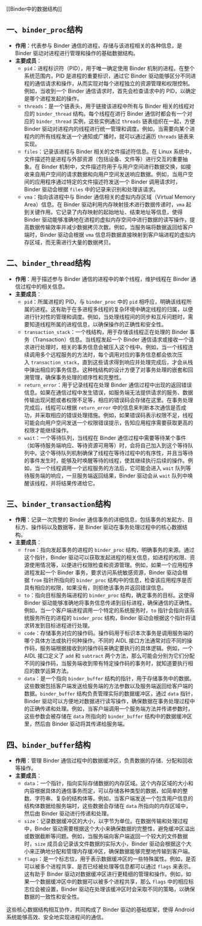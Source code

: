 [[Binder中的数据结构]]
## 一、`binder_proc`结构

  

- **作用**：代表参与 Binder 通信的进程，存储与该进程相关的各种信息，是 Binder 驱动对进程进行管理和操作的基础数据结构。
- **主要成员**：
    - `pid`：进程标识符（PID），用于唯一确定使用 Binder 机制的进程。在整个系统范围内，PID 是进程的重要标识，通过它 Binder 驱动能够区分不同进程的通信请求和操作，从而实现对每个进程独立的资源管理和权限控制。例如，当收到一个 Binder 通信请求时，首先会检查请求中的 PID，以确定是哪个进程发起的操作。
    - `threads`：是一个链表头，用于链接该进程中所有与 Binder 相关的线程对应的 `binder_thread` 结构。每个线程在进行 Binder 通信时都会有一个对应的 `binder_thread` 实例，这些实例通过 `threads` 链表组织在一起，方便 Binder 驱动对进程内的线程进行统一管理和调度。例如，当需要向某个进程内的所有线程发送一个通知或广播时，就可以通过遍历 `threads` 链表来实现。
    - `files`：记录该进程与 Binder 相关的文件描述符信息。在 Linux 系统中，文件描述符是进程与外部资源（包括设备、文件等）进行交互的重要抽象。在 Binder 机制中，文件描述符用于与用户空间进行数据交换，如接收来自用户空间的请求数据和向用户空间发送响应数据。例如，当用户空间的应用程序通过特定的文件描述符发送一个 Binder 调用请求时，Binder 驱动会根据 `files` 中的记录来识别和处理该请求。
    - `vma`：指向该进程中与 Binder 通信相关的虚拟内存区域（Virtual Memory Area）信息。在 Binder 驱动利用内存映射技术进行数据传递时，`vma` 起到关键作用。它记录了内存映射的起始地址、结束地址等信息，使得 Binder 驱动能够准确地在进程的虚拟内存空间中进行数据的读写操作，提高数据传输效率并减少数据拷贝次数。例如，当服务端将数据返回给客户端时，Binder 驱动会根据 `vma` 信息将数据直接映射到客户端进程的虚拟内存区域，而无需进行大量的数据拷贝。

## 二、`binder_thread`结构

  

- **作用**：用于描述参与 Binder 通信的进程中的单个线程，维护线程在 Binder 通信过程中的相关信息。
- **主要成员**：
    - `pid`：所属进程的 PID，与 `binder_proc` 中的 `pid` 相呼应，明确该线程所属的进程。这有助于在多进程多线程的复杂环境中确定线程的归属，以便进行针对性的管理和调度。例如，当处理线程间的同步和互斥问题时，需要知道线程所属的进程信息，以确保操作的正确性和安全性。
    - `transaction_stack`：一个栈结构，用于存储该线程正在处理的 Binder 事务（Transaction）信息。当线程发起一个 Binder 通信请求或接收一个请求进行处理时，相关的事务信息会被压入这个栈中。例如，当一个线程连续调用多个远程服务的方法时，每个调用对应的事务信息都会依次压入 `transaction_stack`，直到这些请求得到响应并处理完成后，才会从栈中弹出相应的事务信息。这种栈结构的设计方便了对事务处理的嵌套和回溯管理，确保事务处理的顺序性和完整性。
    - `return_error`：用于记录线程在处理 Binder 通信过程中出现的返回错误信息。如果在通信过程中发生错误，如服务端无法提供请求的服务、数据传输出现问题或者权限不足等，相应的错误码会存储在这里。在事务处理完成后，线程可以根据 `return_error` 中的信息来判断本次通信是否成功，并采取相应的错误处理措施。例如，如果错误码表示权限不足，线程可能会向用户空间发送一个权限错误提示，告知应用程序需要获取更高的权限才能继续操作。
    - `wait`：一个等待队列，当线程在 Binder 通信过程中需要等待某个事件（如等待服务端响应、等待资源可用等）时，会将自己加入到这个等待队列中。这个等待队列机制确保了线程在等待过程中的有序性，并且当等待的事件发生时，能够及时唤醒等待的线程，使其继续执行后续的操作。例如，当一个线程调用一个远程服务的方法后，它可能会进入 `wait` 队列等待服务端的响应，一旦服务端返回结果，Binder 驱动会从 `wait` 队列中唤醒该线程，并将结果传递给它。

## 三、`binder_transaction`结构

  

- **作用**：记录一次完整的 Binder 通信事务的详细信息，包括事务的发起方、目标方、操作码以及数据等，是 Binder 驱动在事务处理过程中的核心数据结构。
- **主要成员**：
    - `from`：指向发起事务的进程的 `binder_proc` 结构，明确事务的来源。通过这个指针，Binder 驱动可以获取发起进程的相关信息，如进程的权限、资源使用情况等，以便进行权限检查和资源管理。例如，如果一个应用程序进程发起一个 Binder 事务，要求访问系统敏感资源，Binder 驱动会根据 `from` 指针所指向的 `binder_proc` 结构中的信息，检查该应用程序是否具有相应的权限，如果没有，则拒绝该事务并返回错误信息。
    - `to`：指向目标服务端进程的 `binder_proc` 结构，确定事务的目标。这使得 Binder 驱动能够准确地将事务信息传递到目标进程，确保通信的正确性。例如，当一个客户端进程调用一个特定的系统服务时，`to` 指针会指向该系统服务所在的进程的 `binder_proc` 结构，Binder 驱动会根据这个指针将请求转发到目标进程进行处理。
    - `code`：存储事务对应的操作码。操作码用于标识本次事务是调用服务端的哪个具体方法或执行何种操作。不同的 AIDL 接口方法通常对应不同的操作码，服务端根据接收到的操作码来确定要执行的具体逻辑。例如，一个 AIDL 接口定义了 `add` 和 `subtract` 两个方法，那么可能会分别为它们分配不同的操作码，当服务端收到带有特定操作码的事务时，就知道要执行相应的数学运算方法。
    - `data`：是一个指向 `binder_buffer` 结构的指针，用于存储事务中的数据。这些数据包括客户端发送给服务端的方法参数以及服务端返回给客户端的数据。`binder_buffer` 结构负责管理实际的数据缓冲区，通过 `data` 指针，Binder 驱动可以方便地对数据进行读写操作，确保数据在事务处理过程中的正确传递和处理。例如，当客户端调用一个服务端方法并传递参数时，这些参数会被存储在 `data` 所指向的 `binder_buffer` 结构中的数据缓冲区里，然后由 Binder 驱动将其传递给服务端。

## 四、`binder_buffer`结构

  

- **作用**：管理 Binder 通信过程中的数据缓冲区，负责数据的存储、分配和回收等操作。
- **主要成员**：
    - `data`：一个指针，指向实际存储数据的内存区域。这个内存区域的大小和内容根据具体的通信事务而定，可以存储各种类型的数据，如简单的整数、字符串、复杂的结构体等。例如，当客户端发送一个包含用户信息的结构体数据给服务端时，这些数据会存储在 `data` 所指向的内存区域中，然后由 Binder 驱动进行传递和处理。
    - `size`：记录数据缓冲区的大小，以字节为单位。在数据传输和处理过程中，Binder 驱动需要根据这个大小来确保数据的完整性，避免缓冲区溢出或数据截断等问题。例如，当服务端向客户端返回一个较大的文件数据时，`size` 成员会记录该文件数据的实际大小，Binder 驱动会根据这个大小来正确地分配和管理内存缓冲区，确保数据能够完整地传输到客户端。
    - `flags`：是一个标志位，用于表示数据缓冲区的一些特殊属性。例如，是否可以被多个进程共享、是否已经被处理等信息都可以通过 `flags` 来表示。这有助于 Binder 驱动对数据缓冲区进行更精细的管理和操作。例如，如果一个数据缓冲区中的数据可以被多个进程共享，那么 `flags` 中的相应标志位会被设置，Binder 驱动在处理该缓冲区时会采取不同的策略，以确保数据的一致性和安全性。

  

这些核心数据结构相互协作，共同构成了 Binder 驱动的基础框架，使得 Android 系统能够高效、安全地实现进程间的通信。